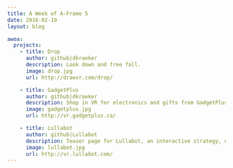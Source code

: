 ```yaml
---
title: A Week of A-Frame 5
date: 2016-02-19
layout: blog

awoa:
  projects:
    - title: Drop
      author: github|dkraeker
      description: Look down and free fall.
      image: drop.jpg
      url: http://drawvr.com/drop/

    - title: GadgetPlus
      author: github|dkraeker
      description: Shop in VR for electronics and gifts from GadgetPlus.
      image: gadgetplus.jpg
      url: http://vr.gadgetplus.ca/

    - title: Lullabot
      author: github|Lullabot
      description: Teaser page for Lullabot, an interactive strategy, design, and development company.
      image: lullabot.jpg
      url: http://vr.lullabot.com/
---
```

